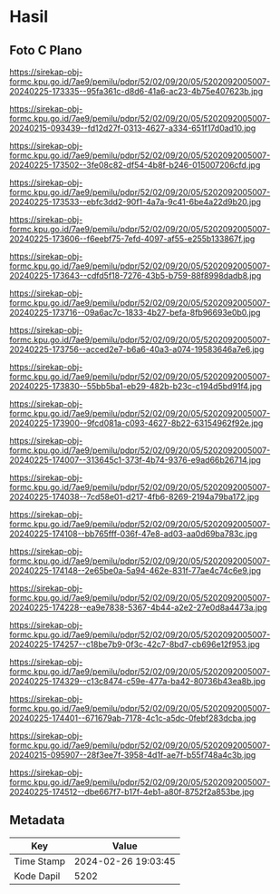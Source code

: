 # Hasil

## Foto C Plano

https://sirekap-obj-formc.kpu.go.id/7ae9/pemilu/pdpr/52/02/09/20/05/5202092005007-20240225-173335--95fa361c-d8d6-41a6-ac23-4b75e407623b.jpg

https://sirekap-obj-formc.kpu.go.id/7ae9/pemilu/pdpr/52/02/09/20/05/5202092005007-20240215-093439--fd12d27f-0313-4627-a334-651f17d0ad10.jpg

https://sirekap-obj-formc.kpu.go.id/7ae9/pemilu/pdpr/52/02/09/20/05/5202092005007-20240225-173502--3fe08c82-df54-4b8f-b246-015007206cfd.jpg

https://sirekap-obj-formc.kpu.go.id/7ae9/pemilu/pdpr/52/02/09/20/05/5202092005007-20240225-173533--ebfc3dd2-90f1-4a7a-9c41-6be4a22d9b20.jpg

https://sirekap-obj-formc.kpu.go.id/7ae9/pemilu/pdpr/52/02/09/20/05/5202092005007-20240225-173606--f6eebf75-7efd-4097-af55-e255b133867f.jpg

https://sirekap-obj-formc.kpu.go.id/7ae9/pemilu/pdpr/52/02/09/20/05/5202092005007-20240225-173643--cdfd5f18-7276-43b5-b759-88f8998dadb8.jpg

https://sirekap-obj-formc.kpu.go.id/7ae9/pemilu/pdpr/52/02/09/20/05/5202092005007-20240225-173716--09a6ac7c-1833-4b27-befa-8fb96693e0b0.jpg

https://sirekap-obj-formc.kpu.go.id/7ae9/pemilu/pdpr/52/02/09/20/05/5202092005007-20240225-173756--acced2e7-b6a6-40a3-a074-19583646a7e6.jpg

https://sirekap-obj-formc.kpu.go.id/7ae9/pemilu/pdpr/52/02/09/20/05/5202092005007-20240225-173830--55bb5ba1-eb29-482b-b23c-c194d5bd91f4.jpg

https://sirekap-obj-formc.kpu.go.id/7ae9/pemilu/pdpr/52/02/09/20/05/5202092005007-20240225-173900--9fcd081a-c093-4627-8b22-63154962f92e.jpg

https://sirekap-obj-formc.kpu.go.id/7ae9/pemilu/pdpr/52/02/09/20/05/5202092005007-20240225-174007--313645c1-373f-4b74-9376-e9ad66b26714.jpg

https://sirekap-obj-formc.kpu.go.id/7ae9/pemilu/pdpr/52/02/09/20/05/5202092005007-20240225-174038--7cd58e01-d217-4fb6-8269-2194a79ba172.jpg

https://sirekap-obj-formc.kpu.go.id/7ae9/pemilu/pdpr/52/02/09/20/05/5202092005007-20240225-174108--bb765fff-036f-47e8-ad03-aa0d69ba783c.jpg

https://sirekap-obj-formc.kpu.go.id/7ae9/pemilu/pdpr/52/02/09/20/05/5202092005007-20240225-174148--2e65be0a-5a94-462e-831f-77ae4c74c6e9.jpg

https://sirekap-obj-formc.kpu.go.id/7ae9/pemilu/pdpr/52/02/09/20/05/5202092005007-20240225-174228--ea9e7838-5367-4b44-a2e2-27e0d8a4473a.jpg

https://sirekap-obj-formc.kpu.go.id/7ae9/pemilu/pdpr/52/02/09/20/05/5202092005007-20240225-174257--c18be7b9-0f3c-42c7-8bd7-cb696e12f953.jpg

https://sirekap-obj-formc.kpu.go.id/7ae9/pemilu/pdpr/52/02/09/20/05/5202092005007-20240225-174329--c13c8474-c59e-477a-ba42-80736b43ea8b.jpg

https://sirekap-obj-formc.kpu.go.id/7ae9/pemilu/pdpr/52/02/09/20/05/5202092005007-20240225-174401--671679ab-7178-4c1c-a5dc-0febf283dcba.jpg

https://sirekap-obj-formc.kpu.go.id/7ae9/pemilu/pdpr/52/02/09/20/05/5202092005007-20240215-095907--28f3ee7f-3958-4d1f-ae7f-b55f748a4c3b.jpg

https://sirekap-obj-formc.kpu.go.id/7ae9/pemilu/pdpr/52/02/09/20/05/5202092005007-20240225-174512--dbe667f7-b17f-4eb1-a80f-8752f2a853be.jpg


## Metadata

| Key        | Value               |
| ---------- | ------------------- |
| Time Stamp | 2024-02-26 19:03:45 |
| Kode Dapil | 5202                |



